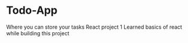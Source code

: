 # Todo-App
Where you can store your tasks
React project 1 
Learned basics of react while building this project
